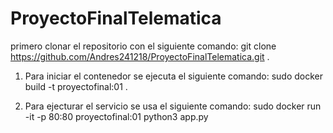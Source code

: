 # ProyectoFinalTelematica
primero clonar el repositorio con el siguiente comando: 
git clone https://github.com/Andres241218/ProyectoFinalTelematica.git .

1. Para iniciar el contenedor se ejecuta el siguiente comando:
  sudo docker build -t proyectofinal:01 .

2. Para ejecturar el servicio se usa el siguiente comando:
  sudo docker run -it -p 80:80 proyectofinal:01 python3 app.py                                                                
 
